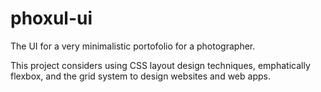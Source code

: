# phoxul-ui

The UI for a very minimalistic portofolio for a photographer.

This project considers using CSS layout design techniques, emphatically flexbox, and the grid system to design websites and web apps. 
